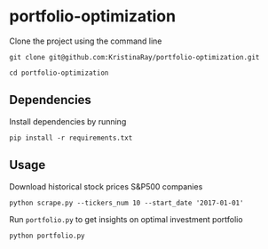 # portfolio-optimization


Clone the project using the command line

```
git clone git@github.com:KristinaRay/portfolio-optimization.git
```
```
cd portfolio-optimization
```


## Dependencies

Install dependencies by running

```
pip install -r requirements.txt
```
## Usage

Download historical stock prices S&P500 companies

```
python scrape.py --tickers_num 10 --start_date '2017-01-01'
```
Run ```portfolio.py``` to get insights on optimal investment portfolio

```
python portfolio.py
```
